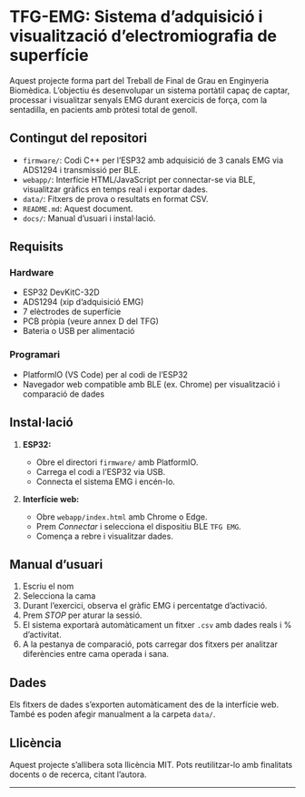 # TFG-EMG: Sistema d’adquisició i visualització d’electromiografia de superfície

Aquest projecte forma part del Treball de Final de Grau en Enginyeria Biomèdica. L’objectiu és desenvolupar un sistema portàtil capaç de captar, processar i visualitzar senyals EMG durant exercicis de força, com la sentadilla, en pacients amb pròtesi total de genoll.

## Contingut del repositori

- `firmware/`: Codi C++ per l’ESP32 amb adquisició de 3 canals EMG via ADS1294 i transmissió per BLE.
- `webapp/`: Interfície HTML/JavaScript per connectar-se via BLE, visualitzar gràfics en temps real i exportar dades.
- `data/`: Fitxers de prova o resultats en format CSV.
- `README.md`: Aquest document.
- `docs/`: Manual d’usuari i instal·lació.

## Requisits

### Hardware
- ESP32 DevKitC-32D
- ADS1294 (xip d’adquisició EMG)
- 7 elèctrodes de superfície
- PCB pròpia (veure annex D del TFG)
- Bateria o USB per alimentació

### Programari
- PlatformIO (VS Code) per al codi de l’ESP32
- Navegador web compatible amb BLE (ex. Chrome) per visualització i comparació de dades


## Instal·lació

1. **ESP32:**
   - Obre el directori `firmware/` amb PlatformIO.
   - Carrega el codi a l’ESP32 via USB.
   - Connecta el sistema EMG i encén-lo.

2. **Interfície web:**
   - Obre `webapp/index.html` amb Chrome o Edge.
   - Prem *Connectar* i selecciona el dispositiu BLE `TFG EMG`.
   - Comença a rebre i visualitzar dades.

## Manual d’usuari

1. Escriu el nom
2. Selecciona la cama
2. Durant l’exercici, observa el gràfic EMG i percentatge d’activació.
3. Prem *STOP* per aturar la sessió.
4. El sistema exportarà automàticament un fitxer `.csv` amb dades reals i % d’activitat.
5. A la pestanya de comparació, pots carregar dos fitxers per analitzar diferències entre cama operada i sana.

## Dades

Els fitxers de dades s’exporten automàticament des de la interfície web. També es poden afegir manualment a la carpeta `data/`.

## Llicència

Aquest projecte s’allibera sota llicència MIT. Pots reutilitzar-lo amb finalitats docents o de recerca, citant l’autora.

---


